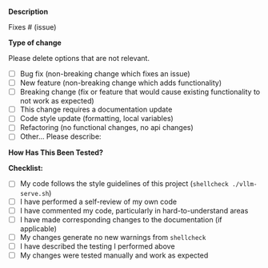 <!-- Thank you for your contribution! -->

**Description**

<!-- Please include a summary of the changes and the related issue. -->
<!-- Please also include relevant motivation and context. -->
<!-- Link the issue this PR addresses, e.g. "Fixes #123" -->
Fixes # (issue)

**Type of change**

Please delete options that are not relevant.

- [ ] Bug fix (non-breaking change which fixes an issue)
- [ ] New feature (non-breaking change which adds functionality)
- [ ] Breaking change (fix or feature that would cause existing functionality to not work as expected)
- [ ] This change requires a documentation update
- [ ] Code style update (formatting, local variables)
- [ ] Refactoring (no functional changes, no api changes)
- [ ] Other... Please describe:

**How Has This Been Tested?**

<!-- Please describe the tests that you ran to verify your changes. -->
<!-- Include details of your testing environment, and the tests you ran to see how your change affects other areas of the code, etc. -->
<!-- e.g. "Ran `./vllm-serve.sh serve` with model X and preset Y on Ubuntu 22.04." -->


**Checklist:**

- [ ] My code follows the style guidelines of this project (`shellcheck ./vllm-serve.sh`)
- [ ] I have performed a self-review of my own code
- [ ] I have commented my code, particularly in hard-to-understand areas
- [ ] I have made corresponding changes to the documentation (if applicable)
- [ ] My changes generate no new warnings from `shellcheck`
- [ ] I have described the testing I performed above
- [ ] My changes were tested manually and work as expected 